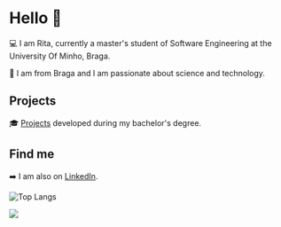 # Hello 👋

💻 I am Rita, currently a master's student of Software Engineering at the University Of Minho, Braga.

📍  I am from Braga and I am passionate about science and technology.


## Projects

🎓 [Projects](https://github.com/rita-peixoto/uminho-lei/) developed during my bachelor's degree.


## Find me

➡️ I am also on [LinkedIn](https://www.linkedin.com/in/anaritapeixoto/).

<!-- 🌐 Check my personal [WebPage](https://rita-peixoto.github.io/) to know more about me. -->

![Top Langs](https://github-readme-stats.vercel.app/api/top-langs/?username=rita-peixoto&theme=dracula&hide=Roff)

![](https://komarev.com/ghpvc/?username=rita-peixoto)

<!--
**rita-peixoto/rita-peixoto** is a ✨ _special_ ✨ repository because its `README.md` (this file) appears on your GitHub profile.

Here are some ideas to get you started:

- 🔭 I’m currently working on ...
- 🌱 I’m currently learning ...
- 👯 I’m looking to collaborate on ...
- 🤔 I’m looking for help with ...
- 💬 Ask me about ...
- 📫 How to reach me: ...
- 😄 Pronouns: ...
- ⚡ Fun fact: ...
-->
